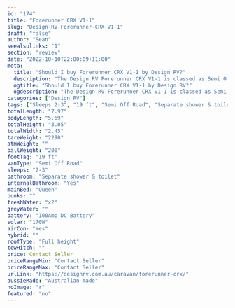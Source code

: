 ```yaml
---
id: "174"
title: "Forerunner CRX V1-1"
slug: "Design-RV-Forerunner-CRX-V1-1"
draft: "false"
author: "Sean"
seealsolinks: "1"
section: "review"
date: "2022-10-10T22:00:09+11:00"
meta:
  title: "Should I buy Forerunner CRX V1-1 by Design RV?"
  description: "The Design RV Forerunner CRX V1-1 is classed as Semi Off Road, and sleeps 2-3 people. It is Australian made and comes in at 19 ft. It generally has Separate shower & toilet."
  ogtitle: "Should I buy Forerunner CRX V1-1 by Design RV?"
  ogdescription: "The Design RV Forerunner CRX V1-1 is classed as Semi Off Road, and sleeps 2-3 people. It is Australian made and comes in at 19 ft. It generally has Separate shower & toilet."
categories: ["Design RV"]
tags: ["Sleeps 2-3", "19 ft", "Semi Off Road", "Separate shower & toilet", "Full height", "Price Unknown", "Australian made"]
totalLength: "7.97"
bodyLength: "5.69"
totalHeight: "3.05"
totalWidth: "2.45"
tareWeight: "2290"
atmWeight: ""
ballWeight: "200"
footTag: "19 ft"
vanType: "Semi Off Road"
sleeps: "2-3"
bathroom: "Separate shower & toilet"
internalBathroom: "Yes"
mainBed: "Queen"
bunks: ""
freshWater: "x2"
greyWater: ""
battery: "100Amp DC Battery"
solar: "170W"
airCon: "Yes"
hybrid: ""
roofType: "Full height"
towHitch: ""
price: Contact Seller
priceRangeMin: "Contact Seller"
priceRangeMax: "Contact Seller"
urlLink: "https://designrv.com.au/caravan/forerunner-crx/"
aussieMade: "Australian made"
noImage: "r"
featured: "no"
---
```

